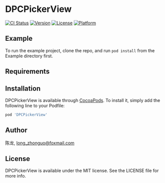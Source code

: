 # DPCPickerView

[![CI Status](https://img.shields.io/travis/陈龙/DPCPickerView.svg?style=flat)](https://travis-ci.org/陈龙/DPCPickerView)
[![Version](https://img.shields.io/cocoapods/v/DPCPickerView.svg?style=flat)](https://cocoapods.org/pods/DPCPickerView)
[![License](https://img.shields.io/cocoapods/l/DPCPickerView.svg?style=flat)](https://cocoapods.org/pods/DPCPickerView)
[![Platform](https://img.shields.io/cocoapods/p/DPCPickerView.svg?style=flat)](https://cocoapods.org/pods/DPCPickerView)

## Example

To run the example project, clone the repo, and run `pod install` from the Example directory first.

## Requirements

## Installation

DPCPickerView is available through [CocoaPods](https://cocoapods.org). To install
it, simply add the following line to your Podfile:

```ruby
pod 'DPCPickerView'
```

## Author

陈龙, long_zhonguo@foxmail.com

## License

DPCPickerView is available under the MIT license. See the LICENSE file for more info.
